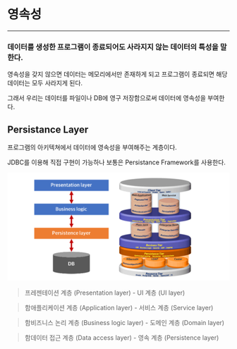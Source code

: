 # 영속성

---

### 데이터를 생성한 프로그램이 종료되어도 사라지지 않는 데이터의 특성을 말한다.

영속성을 갖지 않으면 데이터는 메모리에서만 존재하게 되고 프로그램이 종료되면 해당 데이터는 모두 사라지게 된다.

그래서 우리는 데이터를 파일이나 DB에 영구 저장함으로써 데이터에 영속성을 부여한다.

## Persistance Layer

프로그램의 아키텍쳐에서 데이터에 영속성을 부여해주는 계층이다.

JDBC를 이용해 직접 구현이 가능하나 보통은 Persistance Framework를 사용한다.

![](../../images/영속성.png)
> 프레젠테이션 계층 (Presentation layer) - UI 계층 (UI layer)
>

> 함애플리케이션 계층 (Application layer) - 서비스 계층 (Service layer)
>

> 함비즈니스 논리 계층 (Business logic layer) - 도메인 계층 (Domain layer)
>

> 함데이터 접근 계층 (Data access layer) - 영속 계층 (Persistence layer)
>